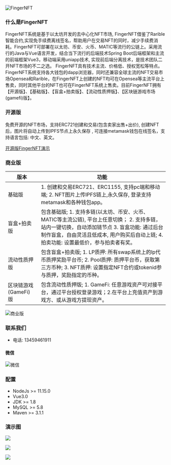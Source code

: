 ![FingerNFT](https://cdn.fingerchar.com/images/logo.jpg)

### 什么是FingerNFT
FingerNFT系统是基于以太坊开发的去中心化NFT市场, FingerNFT借鉴了Rarible智能合约,实现免手续费离线签名，帮助用户在交易NFT的同时，减少手续费消耗。FingerNFT可部署在以太坊、币安、火币、MATIC等流行的公链上。采用流行的Java与Vue语言开发，结合当下流行的后端技术Spring Boot后端框架和主流的前端框架Vue3，移动端采用uniapp技术, 实现前后端分离技术，是技术团队二开NFT市场的不二之选。
FingerNFT具有技术主流、价格低、授权宽松等特点。FingerNFT系统支持各大钱包的dapp浏览器，同时还兼容全球主流的NFT交易市场Opensea和Rarible，在FingerNFT上创建的NFT均可在Opensea等主流平台上售卖，同时其他平台的NFT也可在FingerNFT系统上售卖。目前FingerNFT拥有【开源版】、【基础版】、【盲盒+拍卖版】、【流动性质押版】、【区块链游戏市场(gamefi)版】。


### 开源版

免费开源的NFT市场，支持ERC721创建和交易(包含卖家出售+出价),  创建NFT后，图片将自动上传到IPFS节点上永久保存 , 可连接metamask钱包在线签名，支持语言包括: 中文、英文。

[开源版FingerNFT演示](https://fingernft.fingerchar.com)


### 商业版


|  版本   |  功能  |  
|---|---|
|  基础版  |  1. 创建和交易ERC721、ERC1155, 支持pc端和移动端;  2. NFT图片上传IPFS链上,永久保存, 登录支持metamask和各种钱包app。   |
|  盲盒+拍卖版  |  包含基础版; 1. 支持多链(以太坊、币安、火币、MATIC等主流公链), 平台上任意切换； 2. 支持多链，站内一键切换，自动添加链节点 3. 盲盒功能: 通过后台制作盲盒，自由灵活且低成本, 用户购买后自动上链;  4. 拍卖功能: 设置最低价，参与拍卖者有奖。  |
| 流动性质押版 | 包含盲盒+拍卖版; 1. LP质押: 所有swap系统上的lp代币质押奖励平台币; 2. Pool质押: 质押平台币，获取第三方币种;  3. NFT质押: 设置指定NFT合约或tokenid参与质押，奖励指定的币种。 |
| 区块链游戏(GameFi) 版| 包含流动性质押版; 1. GameFi: 任意游戏资产可对接平台，通过平台授权登录游戏；2.在平台上充值资产到游戏方、或从游戏方提现资产。 |

![商业版](https://cdn.fingerchar.com/images/versions.png)

### 联系我们
* 电话: 13459461911

#### 微信

![微信](https://cdn.fingerchar.com/images/customer.png)



### 配置
* NodeJs >= 11.15.0
* Vue3.0
* JDK >= 1.8
* MySQL >= 5.8
* Maven >= 3.1.1

### 演示图
![](https://cdn.fingerchar.com/images/show1.png)

![](https://cdn.fingerchar.com/images/show2.png)

![](https://cdn.fingerchar.com/images/show3.png)



